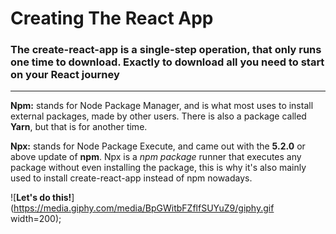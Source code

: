 # **Creating The React App**

### The create-react-app is a single-step operation, that only runs one time to download. Exactly to download all you need to start on your React journey

---

**Npm:** stands for Node Package Manager, and is what most uses to install external packages, made by other users. There is also a package called **Yarn**, but that is for another time.

**Npx:** stands for Node Package Execute, and came out with the **5.2.0** or above update of **npm**. Npx is a *npm package* runner that executes any package without even installing the package, this is why it's also mainly used to install create-react-app instead of npm nowadays.


![**Let's do this!**](https://media.giphy.com/media/BpGWitbFZflfSUYuZ9/giphy.gif width=200);